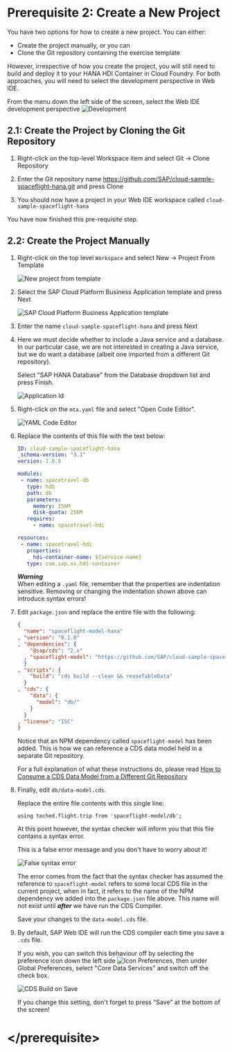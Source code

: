 # Prerequisite 2: Create a New Project

You have two options for how to create a new project.  You can either:

* Create the project manually, or you can
* Clone the Git repository containing the exercise template

However, irrespective of how you create the project, you will still need to build and deploy it to your HANA HDI Container in Cloud Foundry.  For both approaches, you will need to select the development perspective in Web IDE.

From the menu down the left side of the screen, select the Web IDE development perspective ![Development](./img/Icon_Development.png)



<a name="2.1">

## 2.1: Create the Project by Cloning the Git Repository

1. Right-click on the top-level Workspace item and select Git -> Clone Repository

1. Enter the Git repository name <https://github.com/SAP/cloud-sample-spaceflight-hana.git> and press Clone

1. You should now have a project in your Web IDE workspace called `cloud-sample-spaceflight-hana`

You have now finished this pre-requisite step.



<a name="2.2">

## 2.2: Create the Project Manually

1. Right-click on the top level `Workspace` and select New -> Project From Template

    ![New project from template](./img/Ex0_New_Project.png)

1. Select the SAP Cloud Platform Business Application template and press Next

    ![SAP Cloud Platform Business Application template](./img/Ex0_CP_Bus_App.png)

1. Enter the name `cloud-sample-spaceflight-hana` and press Next

1. Here we must decide whether to include a Java service and a database.  In our particular case, we are not interested in creating a Java service, but we do want a database (albeit one imported from a different Git repository).

    Select "SAP HANA Database" from the Database dropdown list and press Finish.

    ![Application Id](./img/Ex0_Inc_Mods.png)


1. Right-click on the `mta.yaml` file and select "Open Code Editor".

    ![YAML Code Editor](./img/Ex0_YAML_Code_Editor.png)

1.  Replace the contents of this file with the text below:

    ```yaml
    ID: cloud-sample-spaceflight-hana
    _schema-version: "3.1"
    version: 1.0.0
    
    modules:
     - name: spacetravel-db
       type: hdb
       path: db
       parameters:
         memory: 256M
         disk-quota: 256M
       requires:
         - name: spacetravel-hdi

    resources:
     - name: spacetravel-hdi
       properties:
         hdi-container-name: ${service-name}
       type: com.sap.xs.hdi-container
    ```

    ***Warning***  
    When editing a `.yaml` file, remember that the properties are indentation sensitive.  Removing or changing the indentation shown above can introduce syntax errors!

1. Edit `package.json` and replace the entire file with the following:

    ```json
    {
      "name": "spaceflight-model-hana"
    , "version": "0.1.0"
    , "dependencies": {
        "@sap/cds": "2.x"
      , "spaceflight-model": "https://github.com/SAP/cloud-sample-spaceflight"
      }
    , "scripts": {
        "build": "cds build --clean && reuseTableData"
      }
    , "cds": {
        "data": {
          "model": "db/"
        }
      }
    , "license": "ISC"
    }
    ```

    Notice that an NPM dependency called `spaceflight-model` has been added.  This is how we can reference a CDS data model held in a separate Git repository.

    For a full explanation of what these instructions do, please read [How to Consume a CDS Data Model from a Different Git Repository](./consumeRemoteDataModel.md)

1. Finally, edit `db/data-model.cds`.

    Replace the entire file contents with this single line:

    ```using teched.flight.trip from 'spaceflight-model/db';```
    
    At this point however, the syntax checker will inform you that this file contains a syntax error.
    
    This is a false error message and you don't have to worry about it!
    
    ![False syntax error](./img/Ex0_Syntax_Error.png)
    
    The error comes from the fact that the syntax checker has assumed the reference to `spaceflight-model` refers to some local CDS file in the current project, when in fact, it refers to the name of the NPM dependency we added into the `package.json` file above.  This name will not exist until ***after*** we have run the CDS Compiler.

    Save your changes to the `data-model.cds` file.

1. By default, SAP Web IDE will run the CDS compiler each time you save a `.cds` file.

    If you wish, you can switch this behaviour off by selecting the preference icon down the left side ![Icon Preferences](./img/Icon_Preferences.png), then under Global Preferences, select "Core Data Services" and switch off the check box.
    
    ![CDS Build on Save](./img/Ex0_CDS_Build_On_Save.png)

    If you change this setting, don't forget to press "Save" at the bottom of the screen!

# \</prerequisite>

